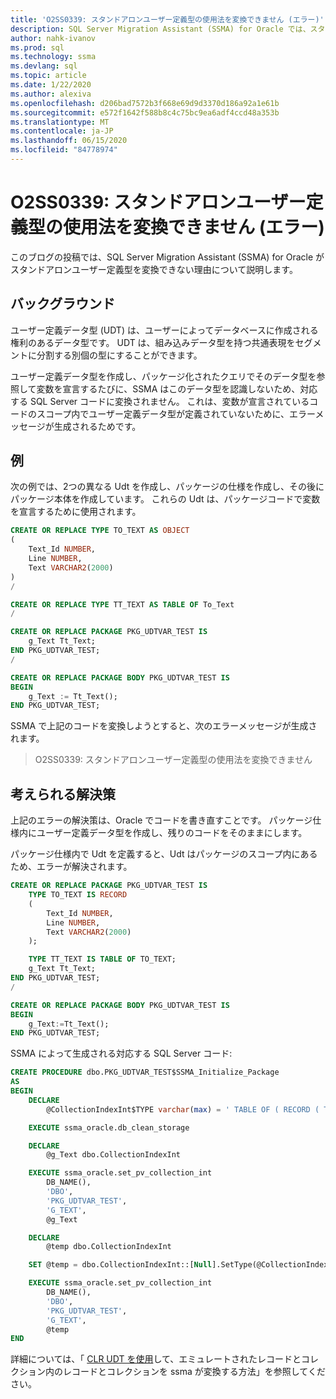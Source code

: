 ```yaml
---
title: 'O2SS0339: スタンドアロンユーザー定義型の使用法を変換できません (エラー)'
description: SQL Server Migration Assistant (SSMA) for Oracle では、スタンドアロンユーザー定義型を変換できない理由について説明します。
author: nahk-ivanov
ms.prod: sql
ms.technology: ssma
ms.devlang: sql
ms.topic: article
ms.date: 1/22/2020
ms.author: alexiva
ms.openlocfilehash: d206bad7572b3f668e69d9d3370d186a92a1e61b
ms.sourcegitcommit: e572f1642f588b8c4c75bc9ea6adf4ccd48a353b
ms.translationtype: MT
ms.contentlocale: ja-JP
ms.lasthandoff: 06/15/2020
ms.locfileid: "84778974"
---
```

# <a name="o2ss0339-cannot-convert-usage-of-standalone-user-defined-type-error"></a>O2SS0339: スタンドアロンユーザー定義型の使用法を変換できません (エラー)

このブログの投稿では、SQL Server Migration Assistant (SSMA) for Oracle がスタンドアロンユーザー定義型を変換できない理由について説明します。

## <a name="background"></a>バックグラウンド

ユーザー定義データ型 (UDT) は、ユーザーによってデータベースに作成される権利のあるデータ型です。 UDT は、組み込みデータ型を持つ共通表現をセグメントに分割する別個の型にすることができます。

ユーザー定義データ型を作成し、パッケージ化されたクエリでそのデータ型を参照して変数を宣言するたびに、SSMA はこのデータ型を認識しないため、対応する SQL Server コードに変換されません。 これは、変数が宣言されているコードのスコープ内でユーザー定義データ型が定義されていないために、エラーメッセージが生成されるためです。

## <a name="example"></a>例

次の例では、2つの異なる Udt を作成し、パッケージの仕様を作成し、その後にパッケージ本体を作成しています。 これらの Udt は、パッケージコードで変数を宣言するために使用されます。

```sql
CREATE OR REPLACE TYPE TO_TEXT AS OBJECT
(
    Text_Id NUMBER,
    Line NUMBER,
    Text VARCHAR2(2000)
)
/

CREATE OR REPLACE TYPE TT_TEXT AS TABLE OF To_Text
/

CREATE OR REPLACE PACKAGE PKG_UDTVAR_TEST IS
    g_Text Tt_Text;
END PKG_UDTVAR_TEST;
/

CREATE OR REPLACE PACKAGE BODY PKG_UDTVAR_TEST IS
BEGIN
    g_Text := Tt_Text();
END PKG_UDTVAR_TEST;
```

SSMA で上記のコードを変換しようとすると、次のエラーメッセージが生成されます。

> O2SS0339: スタンドアロンユーザー定義型の使用法を変換できません

## <a name="possible-remedies"></a>考えられる解決策

上記のエラーの解決策は、Oracle でコードを書き直すことです。 パッケージ仕様内にユーザー定義データ型を作成し、残りのコードをそのままにします。

パッケージ仕様内で Udt を定義すると、Udt はパッケージのスコープ内にあるため、エラーが解決されます。

```sql
CREATE OR REPLACE PACKAGE PKG_UDTVAR_TEST IS
    TYPE TO_TEXT IS RECORD
    (
        Text_Id NUMBER,
        Line NUMBER,
        Text VARCHAR2(2000)
    );

    TYPE TT_TEXT IS TABLE OF TO_TEXT;
    g_Text Tt_Text;
END PKG_UDTVAR_TEST;
/

CREATE OR REPLACE PACKAGE BODY PKG_UDTVAR_TEST IS
BEGIN
    g_Text:=Tt_Text();
END PKG_UDTVAR_TEST;
```

SSMA によって生成される対応する SQL Server コード:

```sql
CREATE PROCEDURE dbo.PKG_UDTVAR_TEST$SSMA_Initialize_Package
AS
BEGIN
    DECLARE
        @CollectionIndexInt$TYPE varchar(max) = ' TABLE OF ( RECORD ( TEXT_ID DOUBLE , LINE DOUBLE , TEXT STRING ) )'

    EXECUTE ssma_oracle.db_clean_storage

    DECLARE
        @g_Text dbo.CollectionIndexInt

    EXECUTE ssma_oracle.set_pv_collection_int
        DB_NAME(),
        'DBO',
        'PKG_UDTVAR_TEST',
        'G_TEXT',
        @g_Text

    DECLARE
        @temp dbo.CollectionIndexInt

    SET @temp = dbo.CollectionIndexInt::[Null].SetType(@CollectionIndexInt$TYPE)

    EXECUTE ssma_oracle.set_pv_collection_int
        DB_NAME(),
        'DBO',
        'PKG_UDTVAR_TEST',
        'G_TEXT',
        @temp
END
```

詳細については、「 [CLR UDT を使用](../emulate-records-collections-via-clr.md)して、エミュレートされたレコードとコレクション内のレコードとコレクションを ssma が変換する方法」を参照してください。
